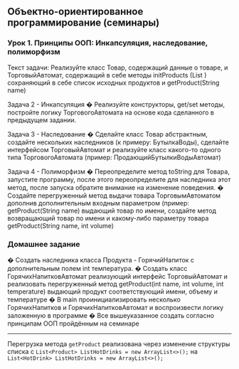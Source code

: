 ## Объектно-ориентированное программирование (семинары)
### Урок 1. Принципы ООП: Инкапсуляция, наследование, полиморфизм
Текст задачи:
Реализуйте класс Товар, содержащий данные о товаре, и ТорговыйАвтомат, 
содержащий в себе методы initProducts (List <Product>) сохраняющий в себе список исходных продуктов 
и getProduct(String name)


Задача 2 - Инкапсуляция
� Реализуйте конструкторы, get/set методы, постройте логику ТорговогоАвтомата на основе кода
сделанного в предыдущем задании.

Задача 3 - Наследование
� Сделайте класс Товар абстрактным, создайте нескольких наследников (к примеру: БутылкаВоды),
сделайте интерфейсом ТорговыйАвтомат и реализуйте класс какого-то одного типа
ТорговогоАвтомата (пример: ПродающийБутылкиВодыАвтомат)


Задача 4 - Полиморфизм
� Переопределите метод toString для Товара, запустите программу, после этого переопределите для
наследника этот метод, после запуска обратите внимание на изменение поведения.
� Создайте перегруженный метод выдачи товара ТорговымАвтоматом дополнив дополнительным
входным параметром (пример: getProduct(String name) выдающий товар по имени, создайте метод
возвращающий товар по имени и какому-либо параметру товара getProduct(String name, int volume)

### Домашнее задание
� Создать наследника класса Продукта - ГорячийНапиток с дополнительным полем int температура.
� Создать класс ГорячихНапитковАвтомат реализующий интерфейс ТорговыйАвтомат и реализовать
перегруженный метод getProduct(int name, int volume, int temperature) выдающий продукт
соответствующий имени, объему и температуре
� В main проинициализировать несколько ГорячихНапитков и ГорячихНапитковАвтомат и
воспроизвести логику заложенную в программе
� Все вышеуказанное создать согласно принципам ООП пройдённым на семинаре

---
Перегрузка метода `getProduct` реализована через изменение структуры списка с `List<Product> ListHotDrinks = new ArrayList<>();` на `List<HotDrink> ListHotDrinks = new ArrayList<>();`